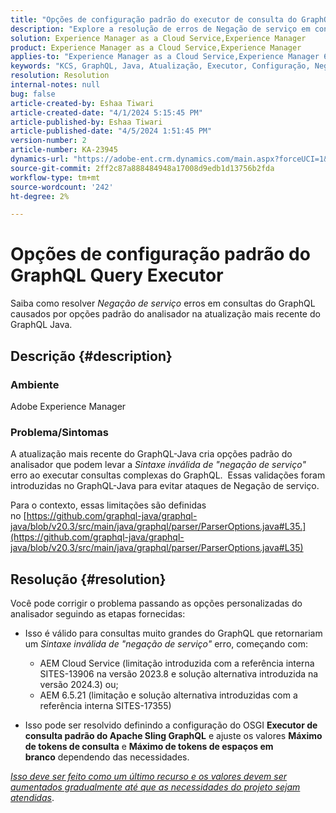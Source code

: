 ```yaml
---
title: "Opções de configuração padrão do executor de consulta do GraphQL"
description: "Explore a resolução de erros de Negação de serviço em consultas do GraphQL causados por opções de analisador padrão."
solution: Experience Manager as a Cloud Service,Experience Manager
product: Experience Manager as a Cloud Service,Experience Manager
applies-to: "Experience Manager as a Cloud Service,Experience Manager 6.5"
keywords: "KCS, GraphQL, Java, Atualização, Executor, Configuração, Negação de serviço, Configuração OSGI, Consulta padrão do Apache Sling no GraphQL, Tokens de consulta máximos, Tokens de espaços em branco máximos"
resolution: Resolution
internal-notes: null
bug: false
article-created-by: Eshaa Tiwari
article-created-date: "4/1/2024 5:15:45 PM"
article-published-by: Eshaa Tiwari
article-published-date: "4/5/2024 1:51:45 PM"
version-number: 2
article-number: KA-23945
dynamics-url: "https://adobe-ent.crm.dynamics.com/main.aspx?forceUCI=1&pagetype=entityrecord&etn=knowledgearticle&id=7db89277-4bf0-ee11-904c-6045bd006b3d"
source-git-commit: 2ff2c87a888484948a17008d9edb1d13756b2fda
workflow-type: tm+mt
source-wordcount: '242'
ht-degree: 2%

---
```


# Opções de configuração padrão do GraphQL Query Executor


Saiba como resolver *Negação de serviço* erros em consultas do GraphQL causados por opções padrão do analisador na atualização mais recente do GraphQL Java.

## Descrição {#description}


### Ambiente

Adobe Experience Manager

### Problema/Sintomas

A atualização mais recente do GraphQL-Java cria opções padrão do analisador que podem levar a *Sintaxe inválida de &quot;negação de serviço&quot;* erro ao executar consultas complexas do GraphQL.  Essas validações foram introduzidas no GraphQL-Java para evitar ataques de Negação de serviço.

Para o contexto, essas limitações são definidas no [https://github.com/graphql-java/graphql-java/blob/v20.3/src/main/java/graphql/parser/ParserOptions.java#L35.](https://github.com/graphql-java/graphql-java/blob/v20.3/src/main/java/graphql/parser/ParserOptions.java#L35)


## Resolução {#resolution}


Você pode corrigir o problema passando as opções personalizadas do analisador seguindo as etapas fornecidas:

- Isso é válido para consultas muito grandes do GraphQL que retornariam um *Sintaxe inválida de &quot;negação de serviço&quot;* erro, começando com:



   - AEM Cloud Service (limitação introduzida com a referência interna SITES-13906 na versão 2023.8 e solução alternativa introduzida na versão 2024.3) ou;
   - AEM 6.5.21 (limitação e solução alternativa introduzidas com a referência interna SITES-17355)


- Isso pode ser resolvido definindo a configuração do OSGI <b>Executor de consulta padrão do Apache Sling GraphQL</b> e ajuste os valores <b>Máximo de tokens de consulta</b> e <b>Máximo de tokens de espaços em branco</b> dependendo das necessidades.


*<u>Isso deve ser feito como um último recurso e os valores devem ser aumentados gradualmente até que as necessidades do projeto sejam atendidas</u>*.
